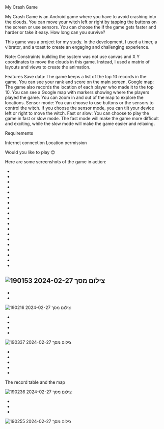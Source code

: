 My Crash Game

My Crash Game is an Android game where you have to avoid crashing into the clouds. You can move your witch left or right by tapping the buttons on the screen or use sensors. You can choose the if the game gets faster and harder or take it easy. How long can you survive?

This game was a project for my study. In the development, I used a timer, a vibrator, and a toast to create an engaging and challenging experience.

Note: Constraints building the system was not use canvas and X Y coordinates to move the clouds in this game. Instead, I used a matrix of layouts and views to create the animation.

Features
Save data: The game keeps a list of the top 10 records in the game. You can see your rank and score on the main screen.
Google map: The game also records the location of each player who made it to the top 10. You can see a Google map with markers showing where the players played the game. You can zoom in and out of the map to explore the locations.
Sensor mode: You can choose to use buttons or the sensors to control the witch. If you choose the sensor mode, you can tilt your device left or right to move the witch.
Fast or slow: You can choose to play the game in fast or slow mode. The fast mode will make the game more difficult and exciting, while the slow mode will make the game easier and relaxing.

Requirements

Internet connection
Location permission


Would you like to play 😊

Here are some screenshots of the game in action:

-
-
-
-
-
-
-
-
-
-
-
-
-
-
-
-
-
-
-
![צילום מסך 2024-02-27 190153](https://github.com/NimiB2/Crash_Game/assets/131991393/3c175ad5-de9d-4054-a1fc-f64dd9fbfa19)
-
-
-

![צילום מסך 2024-02-27 190216](https://github.com/NimiB2/Crash_Game/assets/131991393/89ee1276-9830-481f-96e8-facf1f84b5f7)

-
-
-
-


![צילום מסך 2024-02-27 190337](https://github.com/NimiB2/Crash_Game/assets/131991393/808e8b1d-b60a-4f8c-8024-0a341f2df3a7)





-
-
-
-
-
The record table and the map

![צילום מסך 2024-02-27 190236](https://github.com/NimiB2/Crash_Game/assets/131991393/42c5e010-7df4-4003-9cc8-68ddb30243be)

-
-
-
![צילום מסך 2024-02-27 190255](https://github.com/NimiB2/Crash_Game/assets/131991393/75e4b8a5-0d11-4cf2-b195-fe9364e15ef8)







